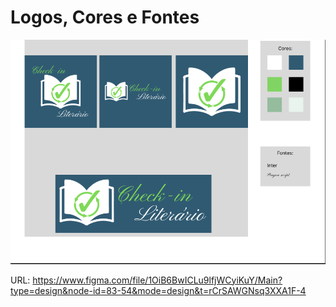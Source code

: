 # Logos, Cores e Fontes

![Definições de logo, cores e fontes](./imgs/image.png)

URL: https://www.figma.com/file/1OiB6BwICLu9lfjWCyiKuY/Main?type=design&node-id=83-54&mode=design&t=rCrSAWGNsq3XXA1F-4